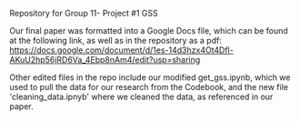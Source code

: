 Repository for Group 11- Project #1 GSS

Our final paper was formatted into a Google Docs file, which can be found at the following link, as well as in the repository as a pdf: https://docs.google.com/document/d/1es-14d3hzx4Ot4Dfl-AKuU2hp56jRD6Va_4Ebp8nAm4/edit?usp=sharing

Other edited files in the repo include our modified get_gss.ipynb, which we used to pull the data for our research from the Codebook, and the new file 'cleaning_data.ipnyb' where we cleaned the data, as referenced in our paper.
